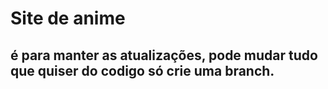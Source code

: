 # Site de anime
## é para manter as atualizações, pode mudar tudo que quiser do codigo só crie uma branch.
